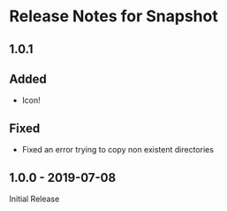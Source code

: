 # Release Notes for Snapshot

## 1.0.1

## Added

* Icon!

## Fixed

* Fixed an error trying to copy non existent directories

## 1.0.0 - 2019-07-08

Initial Release
